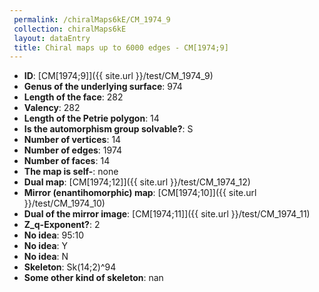 ```yaml
--- 
 permalink: /chiralMaps6kE/CM_1974_9 
 collection: chiralMaps6kE
 layout: dataEntry
 title: Chiral maps up to 6000 edges - CM[1974;9]
---
```


- **ID**: [CM[1974;9]]({{ site.url }}/test/CM_1974_9)
- **Genus of the underlying surface**: 974
- **Length of the face**: 282
- **Valency**: 282
- **Length of the Petrie polygon**: 14
- **Is the automorphism group solvable?**: S
- **Number of vertices**: 14
- **Number of edges**: 1974
- **Number of faces**: 14
- **The map is self-**: none
- **Dual map**: [CM[1974;12]]({{ site.url }}/test/CM_1974_12)
- **Mirror (enantihomorphic) map**: [CM[1974;10]]({{ site.url }}/test/CM_1974_10)
- **Dual of the mirror image**: [CM[1974;11]]({{ site.url }}/test/CM_1974_11)
- **Z_q-Exponent?**: 2
- **No idea**:  95:10
- **No idea**: Y
- **No idea**: N
- **Skeleton**: Sk(14;2)^94
- **Some other kind of skeleton**: nan
